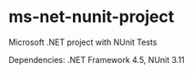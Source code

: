 # ms-net-nunit-project
Microsoft .NET project with NUnit Tests

Dependencies: .NET Framework 4.5, NUnit 3.11

